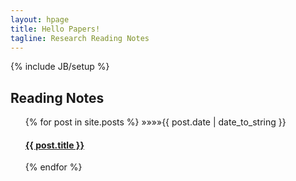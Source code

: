 ```yaml
---
layout: hpage
title: Hello Papers!
tagline: Research Reading Notes
---
```

{% include JB/setup %}

## Reading Notes

<ul class="posts">
  {% for post in site.posts %}
<!--     <li><span>{{ post.date | date_to_string }}</span> &raquo; <a href="{{ BASE_PATH }}{{ post.url }}">{{ post.title }}</a></li> -->
  &raquo;&raquo;&raquo;&raquo;<span class="post-date">{{ post.date | date_to_string }}</span>

  <div class="post">
    <h4 class="post-title">
      <a href="{{ BASE_PATH }}{{ post.url }}">
        {{ post.title }}
      </a>
    </h4>

  </div>
  {% endfor %}
</ul>


